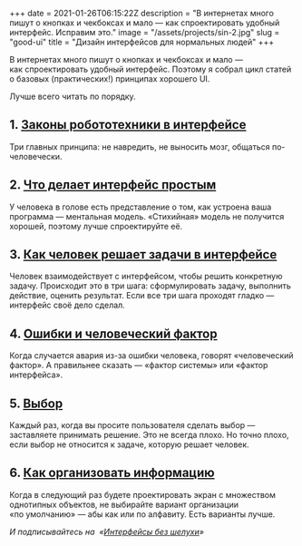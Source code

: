 +++
date = 2021-01-26T06:15:22Z
description = "В интернетах много пишут о кнопках и чекбоксах и мало — как спроектировать удобный интерфейс. Исправим это."
image = "/assets/projects/sin-2.jpg"
slug = "good-ui"
title = "Дизайн интерфейсов для нормальных людей"
+++

<div class="article">
<div class="row">
<div class="col-xs-12 col-sm-10">

В интернетах много пишут о кнопках и чекбоксах и мало — как спроектировать удобный интерфейс. Поэтому я собрал цикл статей о базовых (практических!) принципах хорошего UI.

Лучше всего читать по порядку.

## 1. [Законы робототехники в интерфейсе](/laws/)

Три главных принципа: не навредить, не выносить мозг, общаться по-человечески.

## 2. [Что делает интерфейс простым](/simple-ui/)

У человека в голове есть представление о том, как устроена ваша программа — ментальная модель. «Стихийная» модель не получится хорошей, поэтому лучше спроектируйте её.

## 3. [Как человек решает задачи в интерфейсе](/user-actions/)

Человек взаимодействует с интерфейсом, чтобы решить конкретную задачу. Происходит это в три шага: сформулировать задачу, выполнить действие, оценить результат. Если все три шага проходят гладко — интерфейс своё дело сделал.

## 4. [Ошибки и человеческий фактор](/human-factor/)

Когда случается авария из-за ошибки человека, говорят «человеческий фактор». А правильнее сказать — «фактор системы» или «фактор интерфейса».

## 5. [Выбор](/choice/)

Каждый раз, когда вы просите пользователя сделать выбор — заставляете принимать решение. Это не всегда плохо. Но точно плохо, если выбор не относится к задаче, которую решает человек.

## 6. [Как организовать информацию](/no-more-latch/)

Когда в следующий раз будете проектировать экран с множеством однотипных объектов, не выбирайте вариант организации «по умолчанию» — абы как или по алфавиту. Есть варианты лучше.

<div class="row">
<div class="col-xs-12 col-sm-10 col-md-8"><p><em>И подписывайтесь на <span class="nowrap"><i class="far fa-star color-sin"></i> «<a href="https://t.me/dangry">Интерфейсы без шелухи</a>»</span></em></p></div>
</div>
    
</div>
</div>
</div>



